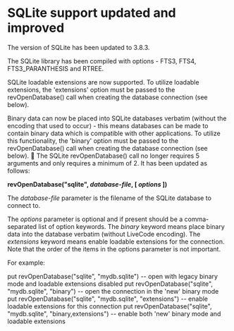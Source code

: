 # SQLite support updated and improved
The version of SQLite has been updated to 3.8.3.

The SQLite library has been compiled with options - FTS3, FTS4, FTS3_PARANTHESIS and RTREE.

SQLite loadable extensions are now supported. To utilize loadable extensions, the 'extensions' option must be passed to the revOpenDatabase() call when creating the database connection (see below).

Binary data can now be placed into SQLite databases verbatim (without the encoding that used to occur) - this means databases can be made to contain binary data which is compatible with other applications. To utilize this functionality, the 'binary' option must be passed to the revOpenDatabase() call when creating the database connection (see below).

The SQLite revOpenDatabase() call no longer requires 5 arguments and only requires a minimum of 2. It has been updated as follows:

  **revOpenDatabase("sqlite", *database-file*, [ *options* ])**

The *database-file* parameter is the filename of the SQLite database to connect to.

The *options* parameter is optional and if present should be a comma-separated list of option keywords. The *binary* keyword means place binary data into the database verbatim (without LiveCode encoding). The *extensions* keyword means enable loadable extensions for the connection. Note that the order of the items in the options parameter is not important.

For example:

   put revOpenDatabase("sqlite", "mydb.sqlite") -- open with legacy binary mode and loadable extensions disabled
   put revOpenDatabase("sqlite", "mydb.sqlite", "binary") -- open the connection in the 'new' binary mode
   put revOpenDatabase("sqlite", "mydb.sqlite", "extensions") -- enable loadable extensions for this connection
   put revOpenDatabase("sqlite", "mydb.sqlite", "binary,extensions") -- enable both 'new' binary mode and loadable extensions
